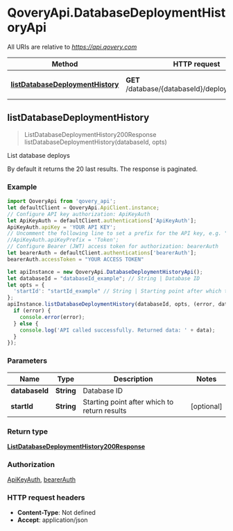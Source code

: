 # QoveryApi.DatabaseDeploymentHistoryApi

All URIs are relative to *https://api.qovery.com*

Method | HTTP request | Description
------------- | ------------- | -------------
[**listDatabaseDeploymentHistory**](DatabaseDeploymentHistoryApi.md#listDatabaseDeploymentHistory) | **GET** /database/{databaseId}/deploymentHistory | List database deploys



## listDatabaseDeploymentHistory

> ListDatabaseDeploymentHistory200Response listDatabaseDeploymentHistory(databaseId, opts)

List database deploys

By default it returns the 20 last results. The response is paginated.

### Example

```javascript
import QoveryApi from 'qovery_api';
let defaultClient = QoveryApi.ApiClient.instance;
// Configure API key authorization: ApiKeyAuth
let ApiKeyAuth = defaultClient.authentications['ApiKeyAuth'];
ApiKeyAuth.apiKey = 'YOUR API KEY';
// Uncomment the following line to set a prefix for the API key, e.g. "Token" (defaults to null)
//ApiKeyAuth.apiKeyPrefix = 'Token';
// Configure Bearer (JWT) access token for authorization: bearerAuth
let bearerAuth = defaultClient.authentications['bearerAuth'];
bearerAuth.accessToken = "YOUR ACCESS TOKEN"

let apiInstance = new QoveryApi.DatabaseDeploymentHistoryApi();
let databaseId = "databaseId_example"; // String | Database ID
let opts = {
  'startId': "startId_example" // String | Starting point after which to return results
};
apiInstance.listDatabaseDeploymentHistory(databaseId, opts, (error, data, response) => {
  if (error) {
    console.error(error);
  } else {
    console.log('API called successfully. Returned data: ' + data);
  }
});
```

### Parameters


Name | Type | Description  | Notes
------------- | ------------- | ------------- | -------------
 **databaseId** | **String**| Database ID | 
 **startId** | **String**| Starting point after which to return results | [optional] 

### Return type

[**ListDatabaseDeploymentHistory200Response**](ListDatabaseDeploymentHistory200Response.md)

### Authorization

[ApiKeyAuth](../README.md#ApiKeyAuth), [bearerAuth](../README.md#bearerAuth)

### HTTP request headers

- **Content-Type**: Not defined
- **Accept**: application/json

